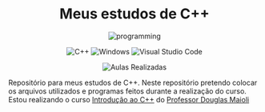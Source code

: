 
<div align="center">
  <h1>Meus estudos de C++</h1>
  
  <img alt="programming"  src="https://i.pinimg.com/originals/e1/85/18/e18518c6d24257c6fb02e3c95a862d85.gif"/>
  
  ![C++](https://img.shields.io/badge/c++-%2300599C.svg?style=for-the-badge&logo=c%2B%2B&logoColor=white)
  ![Windows](https://img.shields.io/badge/Windows-0078D6?style=for-the-badge&logo=windows&logoColor=white)
  ![Visual Studio Code](https://img.shields.io/badge/Visual%20Studio%20Code-0078d7.svg?style=for-the-badge&logo=visual-studio-code&logoColor=white)
  
  ![Aulas Realizadas](https://img.shields.io/badge/Aulas_realizadas-4%2F19-blue)
</div>

Repositório para meus estudos de C++. Neste repositório pretendo colocar os arquivos utilizados e programas feitos durante a realização do curso.
Estou realizando o curso [Introdução ao C++](https://www.youtube.com/playlist?list=PLrOyM49ctTx9ZSF7W5y14ikyiZjLqWvx5) do [Professor Douglas Maioli](https://www.youtube.com/@ProfessorDouglasMaioli)
